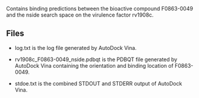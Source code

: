 Contains binding predictions between the bioactive compound F0863-0049 and the nside search space on the virulence factor rv1908c.

## Files

- log.txt is the log file generated by AutoDock Vina.

- rv1908c_F0863-0049_nside.pdbqt is the PDBQT file generated by AutoDock Vina containing the orientation and binding location of F0863-0049.

- stdoe.txt is the combined STDOUT and STDERR output of AutoDock Vina.

